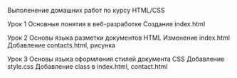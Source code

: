 Выполенение домашних работ по курсу HTML/CSS

Урок 1 Основные понятия в веб-разработке
    Создание index.html

Урок 2  Основы языка разметки документов HTML
    Изменение index.html
    Добавление contacts.html, рисунка

Урок 3 Основы языка оформления стилей документа CSS
    Добавление style.css
    Добавление class в index.html, contact.html